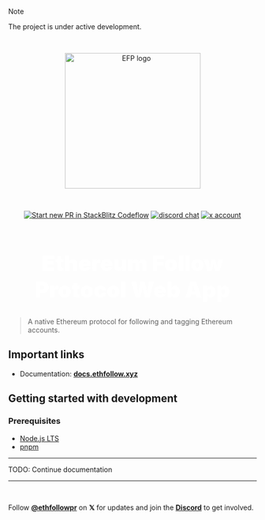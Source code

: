 
> [!NOTE]
> The project is under active development.

<br />

<p align="center">
  <a href="https://ethfollow.xyz" target="_blank" rel="noopener noreferrer">
    <img width="275" src="https://docs.ethfollow.xyz/logo.png" alt="EFP logo" />
  </a>
</p>
<br />
<p align="center">
  <a href="https://pr.new/ethereumfollowprotocol/app"><img src="https://developer.stackblitz.com/img/start_pr_dark_small.svg" alt="Start new PR in StackBlitz Codeflow" /></a>
  <a href="https://discord.ethfollow.xyz"><img src="https://img.shields.io/badge/chat-discord-blue?style=flat&logo=discord" alt="discord chat" /></a>
  <a href="https://x.com/ethfollowpr"><img src="https://img.shields.io/twitter/follow/ethfollowpr?label=%40ethfollowpr&style=social&link=https%3A%2F%2Fx.com%2Fethfollowpr" alt="x account" /></a>
</p>

<h1 align="center" style="font-size: 2.75rem; font-weight: 900; color: white;">Ethereum Follow Protocol Web App</h1>

> A native Ethereum protocol for following and tagging Ethereum accounts.

## Important links

- Documentation: [**docs.ethfollow.xyz**](https://docs.ethfollow.xyz)

## Getting started with development

### Prerequisites

- [Node.js LTS](https://nodejs.org/en)
- [pnpm](https://pnpm.io/)

____
TODO: Continue documentation
____

<br />

Follow [**@ethfollowpr**](https://x.com/ethfollowpr) on **𝕏** for updates and join the [**Discord**](https://discord.ethfollow.xyz) to get involved.
 